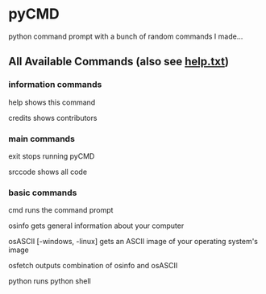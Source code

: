 # pyCMD
python command prompt with a bunch of random commands I made...

## All Available Commands (also see [help.txt](https://github.com/HYKANTUS/pyCMD/blob/main/help.txt "help file"))

### information commands

help                            shows this command

credits                         shows contributors

### main commands

exit                            stops running pyCMD

srccode                         shows all code

### basic commands

cmd                             runs the command prompt

osinfo                          gets general information about your computer

osASCII [-windows, -linux]      gets an ASCII image of your operating system's image

osfetch                         outputs combination of osinfo and osASCII

python                          runs python shell
